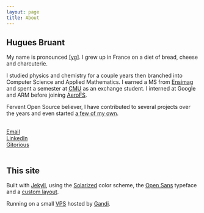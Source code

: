 ```yaml
---
layout: page
title: About
---
```


Hugues Bruant
-------------

My name is pronounced [\[yg\]](http://en.wikipedia.org/wiki/Help:IPA_for_French).
I grew up in France on a diet of bread, cheese and charcuterie.

I studied physics and chemistry for a couple years then branched into Computer Science and
Applied Mathematics. I earned a MS from [Ensimag](http://ensimag.grenoble-inp.fr/) and
spent a semester at [CMU](http://scs.cmu.edu) as an exchange student. I interned at
Google and ARM before joining [AeroFS](https://aerofs.com).

Fervent Open Source believer, I have contributed to several projects over the years
and even started [a few of my own](/pages/projects.html).

<br/>

<div class="contactbar">
  <div class="contactitem"><a href="mailto:hugues@bruant.info">Email</a></div>
  <div class="contactitem"><a href="http://www.linkedin.com/in/huguesbruant">LinkedIn</a></div>
  <div class="contactitem"><a href="https://gitorious.org/+hugues">Gitorious</a></div>
</div>

<br/>


This site
---------

Built with [Jekyll](http://jekyllrb.com), using the [Solarized](http://ethanschoonover.com/solarized)
color scheme, the [Open Sans](http://www.google.com/fonts#QuickUsePlace:quickUse/Family:Open+Sans)
typeface and a [custom layout](http://gitorious.org/bruant-info).

Running on a small [VPS](/articles/vps-setup/) hosted by [Gandi](https://gandi.net).
